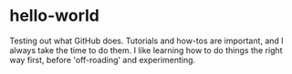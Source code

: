 # hello-world
Testing out what GitHub does.
Tutorials and how-tos are important, and I always take the time to do them. I like learning how to do things the right way first, before 'off-roading' and experimenting.
